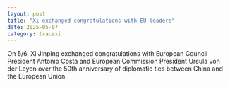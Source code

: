 ```yaml
---
layout: post
title: "Xi exchanged congratulations with EU leaders"
date: 2025-05-07
category: tracexi
---
```


On 5/6, Xi Jinping exchanged congratulations with European Council President Antonio Costa and European Commission President Ursula von der Leyen over the 50th anniversary of diplomatic ties between China and the European Union.